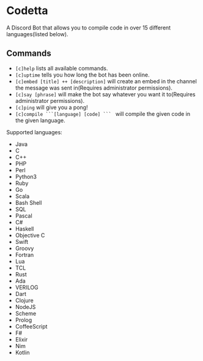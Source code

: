 # Codetta
A Discord Bot that allows you to compile code in over 15 different languages(listed below).
## Commands
- ``[c]help`` lists all available commands.
- ``[c]uptime`` tells you how long the bot has been online.
- ``[c]embed [title] ++ [description]`` will create an embed in the channel the message was sent in(Requires administrator permissions).
- ``[c]say [phrase]`` will make the bot say whatever you want it to(Requires administrator permissions).
- ``[c]ping`` will give you a pong!
- ``[c]compile ```[language] [code] ``` `` will compile the given code in the given language.

Supported languages:
- Java
- C
- C++
- PHP
- Perl
- Python3
- Ruby
- Go
- Scala
- Bash Shell
- SQL
- Pascal
- C#
- Haskell
- Objective C
- Swift
- Groovy
- Fortran
- Lua
- TCL
- Rust
- Ada
- VERILOG
- Dart
- Clojure
- NodeJS
- Scheme
- Prolog
- CoffeeScript
- F#
- Elixir
- Nim
- Kotlin
